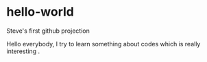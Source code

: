 # hello-world
Steve's first github projection

Hello everybody, I try to learn something about codes which is really interesting .
